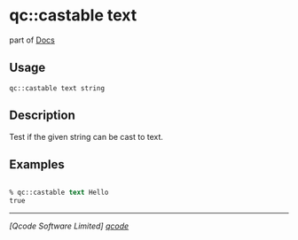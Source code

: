 qc::castable text
==============

part of [Docs](../index.md)

Usage
-----
`qc::castable text string`

Description
-----------
Test if the given string can be cast to text.

Examples
--------
```tcl

% qc::castable text Hello
true
```

----------------------------------
*[Qcode Software Limited] [qcode]*

[qcode]: http://www.qcode.co.uk "Qcode Software"